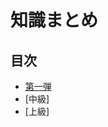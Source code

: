 # 知識まとめ

## 目次

- [第一弾](https://github.com/nxteru/Competitive-Programming/blob/main/first/index.md)
- [中級]
- [上級]
